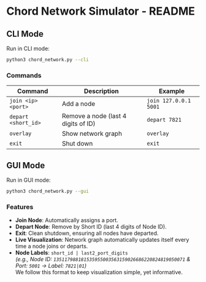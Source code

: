 # Chord Network Simulator - README

## CLI Mode
Run in CLI mode:
```sh
python3 chord_network.py --cli
```

### Commands
| Command | Description | Example |
|---------|------------|---------|
| `join <ip> <port>` | Add a node | `join 127.0.0.1 5001` |
| `depart <short_id>` | Remove a node (last 4 digits of ID) | `depart 7821` |
| `overlay` | Show network graph | `overlay` |
| `exit` | Shut down | `exit` |

## GUI Mode
Run in GUI mode:
```sh
python3 chord_network.py --gui
```

### Features
- **Join Node**: Automatically assigns a port.
- **Depart Node**: Remove by Short ID (last 4 digits of Node ID).
- **Exit**: Clean shutdown, ensuring all nodes have departed.
- **Live Visualization**: Network graph automatically updates itself every time a node joins or departs.
 - **Node Labels**: `short_id | last2_port_digits`  
    _(e.g., Node ID: `135117988181535955003563159026686220824819050071` & Port: `5001` → Label: `7821|01`)_  
    We follow this format to keep visualization simple, yet informative.

